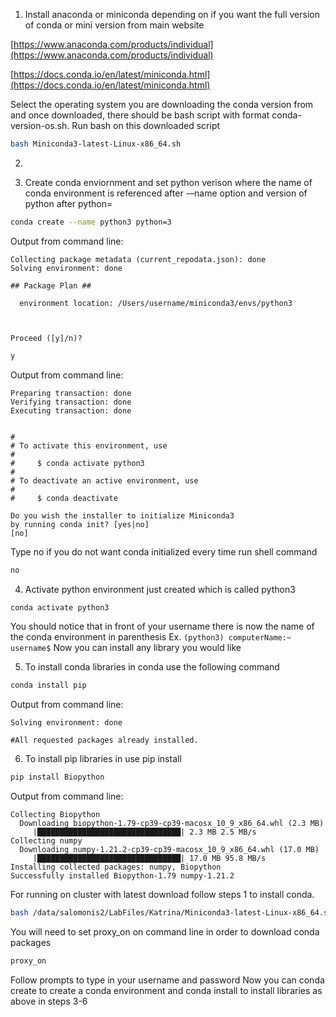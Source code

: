 

1. Install anaconda or miniconda depending on if you want the full version of conda or mini version from main website

[https://www.anaconda.com/products/individual](https://www.anaconda.com/products/individual)

[https://docs.conda.io/en/latest/miniconda.html](https://docs.conda.io/en/latest/miniconda.html)

Select the operating system you are downloading the conda version from and once downloaded, there should be bash script with format conda-version-os.sh. 
Run bash on this downloaded script 
```bash 
bash Miniconda3-latest-Linux-x86_64.sh
```

2.

3. Create conda enviornment and set python verison where the name of conda environment is referenced after -–name option and version of python after python=

```bash 
conda create --name python3 python=3
```

Output from command line:

```
Collecting package metadata (current_repodata.json): done
Solving environment: done

## Package Plan ##

  environment location: /Users/username/miniconda3/envs/python3



Proceed ([y]/n)?
```

```bash 
y
```


Output from command line:

```
Preparing transaction: done
Verifying transaction: done
Executing transaction: done


#
# To activate this environment, use
#
#     $ conda activate python3
#
# To deactivate an active environment, use
#
#     $ conda deactivate

Do you wish the installer to initialize Miniconda3
by running conda init? [yes|no]
[no]
```
Type no if you do not want conda initialized every time run shell command
```bash 
no
```

4. Activate python environment just created which is called python3

```bash 
conda activate python3
```

You should notice that in front of your username there is now the name of the conda environment in parenthesis
Ex. ```(python3) computerName:~ username$```
Now you can install any library you would like

5. To install conda libraries in conda use the following command

```bash 
conda install pip
```

Output from command line:

```Collecting package metadata (current_repodata.json): done
Solving environment: done

#All requested packages already installed.
```




6. To install pip libraries in use pip install
```bash
pip install Biopython
```

Output from command line:

```
Collecting Biopython
  Downloading biopython-1.79-cp39-cp39-macosx_10_9_x86_64.whl (2.3 MB)
     |████████████████████████████████| 2.3 MB 2.5 MB/s
Collecting numpy
  Downloading numpy-1.21.2-cp39-cp39-macosx_10_9_x86_64.whl (17.0 MB)
     |████████████████████████████████| 17.0 MB 95.8 MB/s
Installing collected packages: numpy, Biopython
Successfully installed Biopython-1.79 numpy-1.21.2
```



For running on cluster with latest download follow steps 1 to install conda. 

```bash 
bash /data/salomonis2/LabFiles/Katrina/Miniconda3-latest-Linux-x86_64.sh
```
You will need to set proxy_on on command line in order to download conda packages

```bash 
proxy_on
```
Follow prompts to type in your username and password
Now you can conda create to create a conda environment and conda install to install libraries as above in steps 3-6
